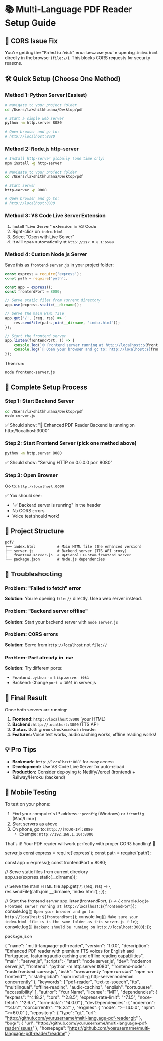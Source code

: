 # 📚 Multi-Language PDF Reader Setup Guide

## 🚨 CORS Issue Fix

You're getting the "Failed to fetch" error because you're opening `index.html` directly in the browser (`file://`). This blocks CORS requests for security reasons.

## 🛠️ Quick Setup (Choose One Method)

### Method 1: Python Server (Easiest)
```bash
# Navigate to your project folder
cd /Users/lakshitkhurana/Desktop/pdf

# Start a simple web server
python -m http.server 8080

# Open browser and go to:
# http://localhost:8080
```

### Method 2: Node.js http-server
```bash
# Install http-server globally (one time only)
npm install -g http-server

# Navigate to your project folder
cd /Users/lakshitkhurana/Desktop/pdf

# Start server
http-server -p 8080

# Open browser and go to:
# http://localhost:8080
```

### Method 3: VS Code Live Server Extension
1. Install "Live Server" extension in VS Code
2. Right-click on `index.html`
3. Select "Open with Live Server"
4. It will open automatically at `http://127.0.0.1:5500`

### Method 4: Custom Node.js Server
Save this as `frontend-server.js` in your project folder:

```javascript
const express = require('express');
const path = require('path');

const app = express();
const frontendPort = 8080;

// Serve static files from current directory
app.use(express.static(__dirname));

// Serve the main HTML file
app.get('/', (req, res) => {
    res.sendFile(path.join(__dirname, 'index.html'));
});

// Start the frontend server
app.listen(frontendPort, () => {
    console.log(`🌐 Frontend server running at http://localhost:${frontendPort}`);
    console.log(`📱 Open your browser and go to: http://localhost:${frontendPort}`);
});
```

Then run:
```bash
node frontend-server.js
```

## 🎯 Complete Setup Process

### Step 1: Start Backend Server
```bash
cd /Users/lakshitkhurana/Desktop/pdf
node server.js
```
✅ Should show: "🚀 Enhanced PDF Reader Backend is running on http://localhost:3000"

### Step 2: Start Frontend Server (pick one method above)
```bash
python -m http.server 8080
```
✅ Should show: "Serving HTTP on 0.0.0.0 port 8080"

### Step 3: Open Browser
Go to: `http://localhost:8080`

✅ You should see:
- "✅ Backend server is running" in the header
- No CORS errors
- Voice test should work!

## 📁 Project Structure
```
pdf/
├── index.html          # Main HTML file (the enhanced version)
├── server.js           # Backend server (TTS API proxy)
├── frontend-server.js  # Optional: Custom frontend server
└── package.json        # Node.js dependencies
```

## 🔧 Troubleshooting

### Problem: "Failed to fetch" error
**Solution:** You're opening `file://` directly. Use a web server instead.

### Problem: "Backend server offline"
**Solution:** Start your backend server with `node server.js`

### Problem: CORS errors
**Solution:** Serve from `http://localhost` not `file://`

### Problem: Port already in use
**Solution:** Try different ports:
- Frontend: `python -m http.server 8081`
- Backend: Change `port = 3001` in server.js

## 🚀 Final Result

Once both servers are running:
1. **Frontend:** `http://localhost:8080` (your HTML)
2. **Backend:** `http://localhost:3000` (TTS API)
3. **Status:** Both green checkmarks in header
4. **Features:** Voice test works, audio caching works, offline reading works!

## 💡 Pro Tips

- **Bookmark:** `http://localhost:8080` for easy access
- **Development:** Use VS Code Live Server for auto-reload
- **Production:** Consider deploying to Netlify/Vercel (frontend) + Railway/Heroku (backend)

## 📱 Mobile Testing

To test on your phone:
1. Find your computer's IP address: `ipconfig` (Windows) or `ifconfig` (Mac/Linux)
2. Start servers as above
3. On phone, go to: `http://[YOUR-IP]:8080`
   - Example: `http://192.168.1.100:8080`

That's it! Your PDF reader will work perfectly with proper CORS handling! 🎉

server.js const express = require('express');
const path = require('path');

const app = express();
const frontendPort = 8080;

// Serve static files from current directory
app.use(express.static(__dirname));

// Serve the main HTML file
app.get('/', (req, res) => {
    res.sendFile(path.join(__dirname, 'index.html'));
});

// Start the frontend server
app.listen(frontendPort, () => {
    console.log(`🌐 Frontend server running at http://localhost:${frontendPort}`);
    console.log(`📱 Open your browser and go to: http://localhost:${frontendPort}`);
    console.log(`📄 Make sure your index.html file is in the same folder as this server.js file`);
    console.log(`🔌 Backend should be running on http://localhost:3000`);
});

package.json 

{
  "name": "multi-language-pdf-reader",
  "version": "1.0.0",
  "description": "Enhanced PDF reader with premium TTS voices for English and Portuguese, featuring audio caching and offline reading capabilities",
  "main": "server.js",
  "scripts": {
    "start": "node server.js",
    "dev": "nodemon server.js",
    "frontend": "python -m http.server 8080",
    "frontend-node": "node frontend-server.js",
    "both": "concurrently \"npm run start\" \"npm run frontend\"",
    "install-global": "npm install -g http-server nodemon concurrently"
  },
  "keywords": [
    "pdf-reader",
    "text-to-speech",
    "tts",
    "multilingual",
    "offline-reading",
    "audio-caching",
    "english",
    "portuguese",
    "accessibility"
  ],
  "author": "Your Name",
  "license": "MIT",
  "dependencies": {
    "express": "^4.18.2",
    "cors": "^2.8.5",
    "express-rate-limit": "^7.1.5",
    "node-fetch": "^2.6.7",
    "form-data": "^4.0.0"
  },
  "devDependencies": {
    "nodemon": "^3.0.2",
    "concurrently": "^8.2.2"
  },
  "engines": {
    "node": ">=14.0.0",
    "npm": ">=6.0.0"
  },
  "repository": {
    "type": "git",
    "url": "https://github.com/yourusername/multi-language-pdf-reader.git"
  },
  "bugs": {
    "url": "https://github.com/yourusername/multi-language-pdf-reader/issues"
  },
  "homepage": "https://github.com/yourusername/multi-language-pdf-reader#readme"
}